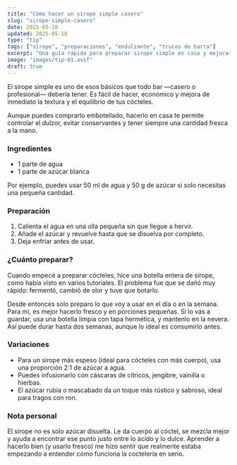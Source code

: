 ```yaml
---
title: "Cómo hacer un sirope simple casero"
slug: "sirope-simple-casero"
date: 2025-05-10
updated: 2025-05-10
type: "tip"
tags: ["sirope", "preparaciones", "endulzante", "trucos de barra"]
excerpt: "Una guía rápida para preparar sirope simple en casa y mejorar la calidad de tus cócteles sin complicarte."
image: "images/tip-01.avif"
draft: true
---
```


El sirope simple es uno de esos básicos que todo bar —casero o profesional— debería tener. Es fácil de hacer, económico y mejora de inmediato la textura y el equilibrio de tus cócteles.

Aunque puedes comprarlo embotellado, hacerlo en casa te permite controlar el dulzor, evitar conservantes y tener siempre una cantidad fresca a la mano.

### Ingredientes

- 1 parte de agua
- 1 parte de azúcar blanca

Por ejemplo, puedes usar 50 ml de agua y 50 g de azúcar si solo necesitas una pequeña cantidad.

### Preparación

1. Calienta el agua en una olla pequeña sin que llegue a hervir.
2. Añade el azúcar y revuelve hasta que se disuelva por completo.
3. Deja enfriar antes de usar.

### ¿Cuánto preparar?

Cuando empecé a preparar cócteles, hice una botella entera de sirope, como había visto en varios tutoriales. El problema fue que se dañó muy rápido: fermentó, cambió de olor y tuve que botarlo.

Desde entonces solo preparo lo que voy a usar en el día o en la semana. Para mí, es mejor hacerlo fresco y en porciones pequeñas. Si lo vas a guardar, usa una botella limpia con tapa hermética, y mantenlo en la nevera. Así puede durar hasta dos semanas, aunque lo ideal es consumirlo antes.

### Variaciones

- Para un sirope más espeso (ideal para cócteles con más cuerpo), usa una proporción 2:1 de azúcar a agua.
- Puedes infusionarlo con cáscaras de cítricos, jengibre, vainilla o hierbas.
- El azúcar rubia o mascabado da un toque más rústico y sabroso, ideal para tragos con ron.

### Nota personal

El sirope no es solo azúcar disuelta. Le da cuerpo al cóctel, se mezcla mejor y ayuda a encontrar ese punto justo entre lo ácido y lo dulce. Aprender a hacerlo bien (y usarlo fresco) me hizo sentir que realmente estaba empezando a entender cómo funciona la coctelería en serio.
